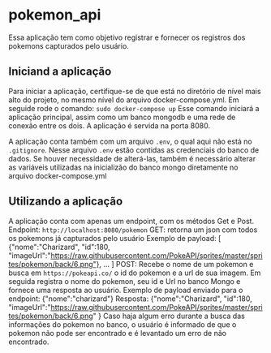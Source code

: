 # pokemon_api

Essa aplicação tem como objetivo registrar e fornecer os registros dos pokemons capturados pelo usuário.

## Iniciand a aplicação

Para iniciar a aplicação, certifique-se de que está no diretório de nível mais alto do projeto, no mesmo nível do arquivo
docker-compose.yml. Em seguide rode o comando:
`sudo docker-compose up`
Esse comando iniciará a aplicação principal, assim como um banco mongodb e uma rede de conexão entre os dois. A aplicação é
servida na porta 8080.

A aplicação conta também com um arquivo `.env`, o qual aqui não está no `.gitignore`. Nesse arquivo `.env` estão
contidas as credenciais do banco de dados. Se houver necessidade de alterá-las, também é necessário alterar as variáveis
utilizadas na inicializão do banco mongo diretamente no arquivo docker-compose.yml

## Utilizando a aplicação

A aplicação conta com apenas um endpoint, com os métodos Get e Post.
Endpoint: `http://localhost:8080/pokemon`
GET: retorna um json com todos os pokemons já capturados pelo usuário
    Exemplo de payload: [
    {"nome":"Charizard",
    "id":180,
    "imageUrl":"https://raw.githubusercontent.com/PokeAPI/sprites/master/sprites/pokemon/back/6.png"},
    ...
]
POST:
    Recebe o nome de um pokemon e busca em `https://pokeapi.co/` o id do pokemon e a url de sua imagem. Em seguida
    registra o nome do pokemon, seu id e Url no banco Mongo e fornece uma resposta ao usuário.
    Exemplo de payload enviado para o endpoint:    {"nome":"charizard"}
    Resposta:
    {"nome":"Charizard",
    "id":180,
    "imageUrl":"https://raw.githubusercontent.com/PokeAPI/sprites/master/sprites/pokemon/back/6.png"
    }
    Caso haja algum erro durante a busca das informações do pokemon no banco, o usuário é informado de que o pokemon
não pode ser encontrado e é levantado um erro de não encontrado.
    

